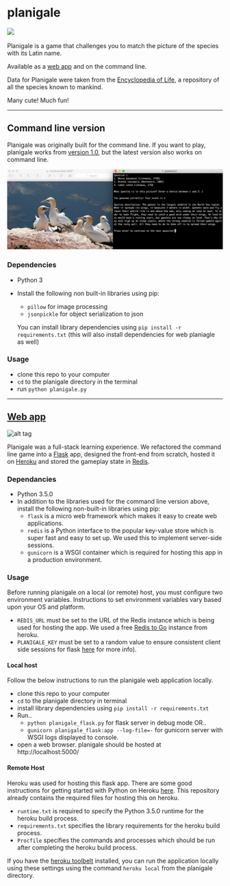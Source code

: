 # planigale

<a href='http://www.recurse.com' title='Made with love at the Recurse Center'><img src='https://cloud.githubusercontent.com/assets/2883345/11325206/336ea5f4-9150-11e5-9e90-d86ad31993d8.png' height='20px'/></a>

Planigale is a game that challenges you to match the picture of the species with its Latin name. 

Available as a [web app](http://planigale.dvndrsn.com/) and on the command line.

Data for Planigale were taken from the [Encyclopedia of Life](http://eol.org/), a repository of all the species known to mankind.

Many cute! Much fun!

------------------------------------------------
## Command line version

Planigale was originally built for the command line. If you want to play, planigale works from [version 1.0](https://github.com/linbug/planigale/releases/tag/48cda76), but the latest version also works on command line.

![alt tag](https://raw.githubusercontent.com/linbug/linbug.github.io/master/_downloads/terminal_planigale.png)

### Dependencies

- Python 3
- Install the following non built-in libraries using pip:
  - `pillow` for image processing
  - `jsonpickle` for object serialization to json
  
  You can install library dependencies using `pip install -r requirements.txt` (this will also install dependencies for web planiagle as well)

### Usage

- clone this repo to your computer
- `cd` to the planigale directory in the terminal
- run `python planigale.py`

------------------------------------------------

## [Web app](http://planigale.dvndrsn.com/)

![alt tag](http://s24.postimg.org/b2cw4uzo5/Screen_Shot_2016_01_08_at_20_30_07.png)

Planigale was a full-stack learning experience. We refactored the command line game into a [Flask](http://flask.pocoo.org/) app, designed the front-end from scratch, hosted it on [Heroku](https://www.heroku.com/) and stored the gameplay state in [Redis](http://redis.io/).

### Dependancies

- Python 3.5.0
- In addition to the libraries used for the command line version above, install the following non-built-in libraries using pip:
    - `flask` is a micro web framework which makes it easy to create web applications.
    - `redis` is a Python interface to the popular key-value store which is super fast and easy to set up. We used this to implement server-side sessions.
    - `gunicorn` is a WSGI container which is required for hosting this app in a production environment.

### Usage

Before running planigale on a local (or remote) host, you must configure two environment variables. Instructions to set environment variables vary based upon your OS and platform.

- `REDIS_URL` must be set to the URL of the Redis instance which is being used for hosting the app. We used a free [Redis to Go](https://devcenter.heroku.com/articles/redistogo) instance from heroku.
- `PLANIGALE_KEY` must be set to a random value to ensure consistent client side sessions for flask [here](http://flask.pocoo.org/docs/0.10/quickstart/#sessions) for more info).

#### Local host

Follow the below instructions to run the planigale web application locally.

- clone this repo to your computer
- `cd` to the planigale directory in terminal
- install library dependencies using `pip install -r requirements.txt`
- Run..
  - `python planigale_flask.py` for flask server in debug mode OR..
  - `gunicorn planigale_flask:app --log-file=-` for gunicorn server with WSGI logs displayed to console.
- open a web browser. planigale should be hosted at http://localhost:5000/

#### Remote Host

Heroku was used for hosting this flask app. There are some good instructions for getting started with Python on Heroku [here](https://devcenter.heroku.com/articles/getting-started-with-python-o). This repository already contains the required files for hosting this on heroku.

- `runtime.txt` is required to specify the Python 3.5.0 runtime for the heroku build process.
- `requirements.txt` specifies the library requirements for the heroku build process.
- `Procfile` specifies the commands and processes which should be run after completing the heroku build process.

If you have the [heroku toolbelt](https://toolbelt.heroku.com/) installed, you can run the application locally using these settings using the command `heroku local` from the planigale directory.
